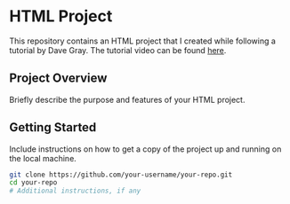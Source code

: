 # HTML Project

This repository contains an HTML project that I created while following a tutorial by Dave Gray. The tutorial video can be found [here](https://www.youtube.com/embed/T5PD8ofhiug?si=Mu_WJ-agG1HFgy89).

## Project Overview

Briefly describe the purpose and features of your HTML project.

## Getting Started

Include instructions on how to get a copy of the project up and running on the local machine.

```bash
git clone https://github.com/your-username/your-repo.git
cd your-repo
# Additional instructions, if any
